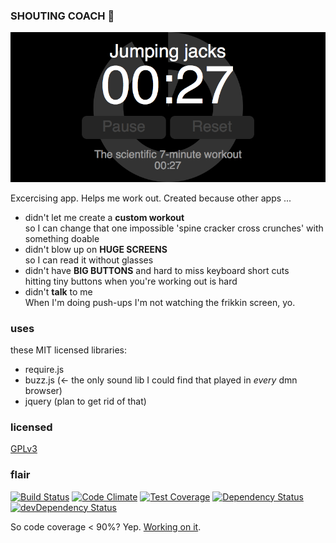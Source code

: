 ### SHOUTING COACH :loudspeaker:

![screenshot](images/shoutingcoach.png)

Excercising app. Helps me work out. Created because other apps ...
- didn't let me create a **custom workout**    
  so I can change that one impossible 'spine cracker cross crunches' with something doable
- didn't blow up on **HUGE SCREENS**   
  so I can read it without glasses
- didn't have **BIG BUTTONS** and hard to miss keyboard short cuts    
  hitting tiny buttons when you're working out is hard
- didn't **talk** to me    
  When I'm doing push-ups I'm not watching the frikkin screen, yo.

### uses
these MIT licensed libraries:
- require.js
- buzz.js (<- the only sound lib I could find that played in _every_ dmn browser)
- jquery (plan to get rid of that)

### licensed
[GPLv3](LICENSE)

### flair
[![Build Status](https://travis-ci.org/sverweij/shoutingcoach.svg?branch=master)](https://travis-ci.org/sverweij/shoutingcoach)
[![Code Climate](https://codeclimate.com/github/sverweij/shoutingcoach/badges/gpa.svg)](https://codeclimate.com/github/sverweij/shoutingcoach)
[![Test Coverage](https://codeclimate.com/github/sverweij/shoutingcoach/badges/coverage.svg)](https://codeclimate.com/github/sverweij/shoutingcoach)
[![Dependency Status](https://david-dm.org/sverweij/shoutingcoach.svg)](https://david-dm.org/sverweij/shoutingcoach)
[![devDependency Status](https://david-dm.org/sverweij/shoutingcoach/dev-status.svg)](https://david-dm.org/sverweij/shoutingcoach#info=devDependencies)

So code coverage < 90%? Yep. [Working on it](https://github.com/sverweij/shoutingcoach/tree/master/src/script/test).

